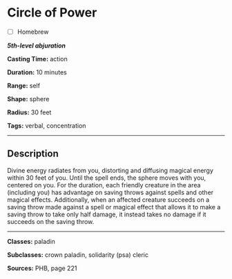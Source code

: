 # Circle of Power

- [ ] Homebrew

***5th-level abjuration***

**Casting Time:** action

**Duration:** 10 minutes

**Range:** self

**Shape:** sphere

**Radius:** 30 feet

**Tags:** verbal, concentration

---

## Description
Divine energy radiates from you, distorting and diffusing magical energy within 30 feet of you.
Until the spell ends, the sphere moves with you, centered on you.
For the duration, each friendly creature in the area (including you) has advantage on saving throws against spells and other magical effects.
Additionally, when an affected creature succeeds on a saving throw made against a spell or magical effect that allows it to make a saving throw to take only half damage, it instead takes no damage if it succeeds on the saving throw.

---

**Classes:** paladin

**Subclasses:** crown paladin, solidarity (psa) cleric

**Sources:** PHB, page 221
